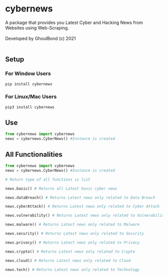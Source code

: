 <h1>cybernews</h1>
A package that provides you Latest Cyber and Hacking News from Websites using Web-Scraping.
<br><br>
Developed by GhoulBond (c) 2021<br><br>

<h2>Setup</h2>


<h3>For Window Users</h3>

```python
pip install cybernews 
```

<h3>For Linux/Mac Users</h3>

```python
pip3 install cybernews
```

<h2>Use</h2>

```python
from cybernews import cybernews
news = cybernews.CyberNews() #Instance is created
```

<h2>All Functionalities</h2>

```python
from cybernews import cybernews
news = cybernews.CyberNews() #Instance is created

# Return type of all functions is list

news.basic() # Returns all Latest basic cyber news

news.dataBreach() # Returns Latest news only related to Data Breach

news.cyberAttack() # Returns Latest news only related to Cyber Attack

news.vulnerability() # Returns Latest news only related to Vulnerabilities

news.malware() # Returns Latest news only related to Malware

news.security() # Returns Latest news only related to Security

news.privacy() # Returns Latest news only related to Privacy

news.crypto() # Returns Latest news only related to Crypto

news.cloud() # Returns Latest news only related to Cloud

news.tech() # Returns Latest news only related to Technology
```